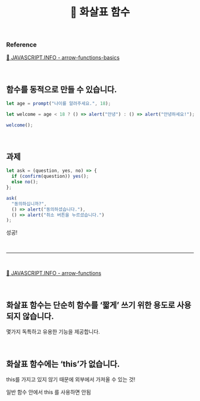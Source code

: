 # <div align="center">📍 화살표 함수</div>

<br>

### Reference

[🔗 JAVASCRIPT.INFO - arrow-functions-basics](https://ko.javascript.info/arrow-functions-basics)

<br>

## 함수를 동적으로 만들 수 있습니다.

```jsx
let age = prompt("나이를 알려주세요.", 18);

let welcome = age < 18 ? () => alert("안녕") : () => alert("안녕하세요!");

welcome();
```

<br>

## 과제

```jsx
let ask = (question, yes, no) => {
  if (confirm(question)) yes();
  else no();
};

ask(
  "동의하십니까?",
  () => alert("동의하셨습니다."),
  () => alert("취소 버튼을 누르셨습니다.")
);
```

성공!

<br>

---

<br>

[🔗 JAVASCRIPT.INFO - arrow-functions](https://ko.javascript.info/arrow-functions)

<br>

## 화살표 함수는 단순히 함수를 ‘짧게’ 쓰기 위한 용도로 사용되지 않습니다.

몇가지 독특하고 유용한 기능을 제공합니다.

<br>

## 화살표 함수에는 ‘this’가 없습니다.

this를 가지고 있지 않기 때문에 외부에서 가져올 수 있는 것!

일반 함수 안에서 this 를 사용하면 안됨

